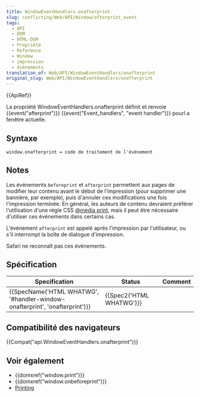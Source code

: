 ```yaml
---
title: WindowEventHandlers.onafterprint
slug: conflicting/Web/API/Window/afterprint_event
tags:
  - API
  - DOM
  - HTML-DOM
  - Propriété
  - Reference
  - Window
  - impression
  - évènements
translation_of: Web/API/WindowEventHandlers/onafterprint
original_slug: Web/API/WindowEventHandlers/onafterprint
---
```

{{ApiRef}}

La propriété WindowEventHandlers.onafterprint définit et renvoie {{event("afterprint")}} {{event("Event_handlers", "event handler")}} pourl a fenêtre actuelle.

## Syntaxe

    window.onafterprint = code de traitement de l'événement

## Notes

Les événements `beforeprint` et `afterprint` permettent aux pages de modifier leur contenu avant le début de l'impression (pour supprimer une bannière, par exemple), puis d'annuler ces modifications une fois l'impression terminée. En général, les auteurs de contenu devraient préférer l'utilisation d'une règle CSS [@media print](/en-US/docs/Web/CSS/@media), mais il peut être nécessaire d'utiliser ces événements dans certains cas.

L'événement `afterprint` est appelé après l'impression par l'utilisateur, ou s'il interrompt la boîte de dialogue d'impression.





Safari ne reconnaît pas ces événements.

## Spécification

| Specification                                                                                        | Status                           | Comment |
| ---------------------------------------------------------------------------------------------------- | -------------------------------- | ------- |
| {{SpecName('HTML WHATWG', '#handler-window-onafterprint', 'onafterprint')}} | {{Spec2('HTML WHATWG')}} |         |

## Compatibilité des navigateurs

{{Compat("api.WindowEventHandlers.onafterprint")}}

## Voir également

- {{domxref("window.print")}}
- {{domxref("window.onbeforeprint")}}
- [Printing](/en-US/docs/Printing)
